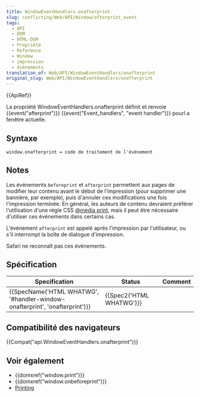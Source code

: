 ```yaml
---
title: WindowEventHandlers.onafterprint
slug: conflicting/Web/API/Window/afterprint_event
tags:
  - API
  - DOM
  - HTML-DOM
  - Propriété
  - Reference
  - Window
  - impression
  - évènements
translation_of: Web/API/WindowEventHandlers/onafterprint
original_slug: Web/API/WindowEventHandlers/onafterprint
---
```

{{ApiRef}}

La propriété WindowEventHandlers.onafterprint définit et renvoie {{event("afterprint")}} {{event("Event_handlers", "event handler")}} pourl a fenêtre actuelle.

## Syntaxe

    window.onafterprint = code de traitement de l'événement

## Notes

Les événements `beforeprint` et `afterprint` permettent aux pages de modifier leur contenu avant le début de l'impression (pour supprimer une bannière, par exemple), puis d'annuler ces modifications une fois l'impression terminée. En général, les auteurs de contenu devraient préférer l'utilisation d'une règle CSS [@media print](/en-US/docs/Web/CSS/@media), mais il peut être nécessaire d'utiliser ces événements dans certains cas.

L'événement `afterprint` est appelé après l'impression par l'utilisateur, ou s'il interrompt la boîte de dialogue d'impression.





Safari ne reconnaît pas ces événements.

## Spécification

| Specification                                                                                        | Status                           | Comment |
| ---------------------------------------------------------------------------------------------------- | -------------------------------- | ------- |
| {{SpecName('HTML WHATWG', '#handler-window-onafterprint', 'onafterprint')}} | {{Spec2('HTML WHATWG')}} |         |

## Compatibilité des navigateurs

{{Compat("api.WindowEventHandlers.onafterprint")}}

## Voir également

- {{domxref("window.print")}}
- {{domxref("window.onbeforeprint")}}
- [Printing](/en-US/docs/Printing)
